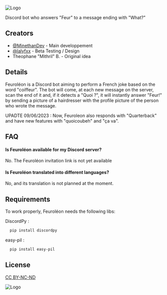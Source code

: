 ![Logo](https://i.imgur.com/82lwQ3n.png)

Discord bot who answers "Feur" to a message ending with "What?"


## Creators

- [@MinethanDev](https://github.com/MinethanDev) - Main developpement
- [@lalyfxx](https://github.com/lalyfxx) - Beta Testing / Design
- Theophane "Mithril" B. - Original idea


## Details

Feuroléon is a Discord bot aiming to perform a French joke based on the word "coiffeur". The bot will come, at each new message on the server, scan the end of it and, if it detects a "Quoi ?", it will instantly answer "Feur!" by sending a picture of a hairdresser with the profile picture of the person who wrote the message.

UPADTE 09/06/2023 : Now, Feuroleon also responds with "Quarterback" and have new features with "quoicoubeh" and "ça va".
## FAQ

#### Is Feuroléon available for my Discord server?

No. The Feuroléon invitation link is not yet available

#### Is Feuroléon translated into different languages?

No, and its translation is not planned at the moment.

## Requirements

To work properly, Feuroléon needs the following libs:

DiscordPy :
```bash
  pip install discordpy
```

easy-pil :
```bash
  pip install easy-pil
```

## License

[CC BY-NC-ND](https://creativecommons.org/licenses/by-nc-nd/4.0//)

![Logo](https://i.creativecommons.org/l/by-nc-nd/4.0/88x31.png)
